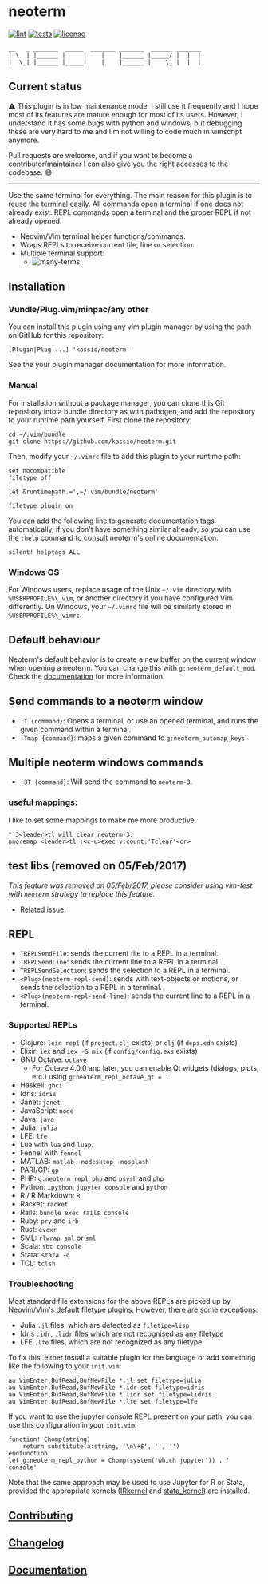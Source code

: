 # neoterm

[![lint](https://github.com/kassio/neoterm/workflows/lint/badge.svg?branch=master)](https://github.com/kassio/neoterm/actions?query=workflow%3Alint)
[![tests](https://github.com/kassio/neoterm/workflows/tests/badge.svg?branch=master)](https://github.com/kassio/neoterm/actions?query=workflow%3Atests)
[![license](https://img.shields.io/badge/License-Apache%202.0-blue.svg)](https://opensource.org/licenses/Apache-2.0)

 ```
 __   _ _______  _____  _______ _______  ______ _______
 | \  | |______ |     |    |    |______ |_____/ |  |  |
 |  \_| |______ |_____|    |    |______ |    \_ |  |  |
```

## Current status

:warning: This plugin is in low maintenance mode. I still use it frequently and I hope most of its features are mature enough for most of its users. However, I understand it has some bugs with python and windows, but debugging these are very hard to me and I'm not willing to code much in vimscript anymore. 

Pull requests are welcome, and if you want to become a contributor/maintainer I can also give you the right accesses to the codebase. :smile:

---

Use the same terminal for everything. The main reason for this plugin is to
reuse the terminal easily. All commands open a terminal if one does not already
exist. REPL commands open a terminal and the proper REPL if not already opened.

- Neovim/Vim terminal helper functions/commands.
- Wraps REPLs to receive current file, line or selection.
- Multiple terminal support:
  - ![many-terms](https://cloud.githubusercontent.com/assets/120483/8921869/fe459572-34b1-11e5-93c9-c3b6f3b44719.gif)

## Installation

### Vundle/Plug.vim/minpac/any other

You can install this plugin using any vim plugin manager by using the path on
GitHub for this repository:

```viml
[Plugin|Plug|...] 'kassio/neoterm'
```

See the your plugin manager documentation for more information.

### Manual

For installation without a package manager, you can clone this Git repository
into a bundle directory as with pathogen, and add the repository to your
runtime path yourself. First clone the repository:

```console
cd ~/.vim/bundle
git clone https://github.com/kassio/neoterm.git
```

Then, modify your `~/.vimrc` file to add this plugin to your runtime path:

```viml
set nocompatible
filetype off

let &runtimepath.=',~/.vim/bundle/neoterm'

filetype plugin on
```

You can add the following line to generate documentation tags automatically,
if you don't have something similar already, so you can use the `:help` command
to consult neoterm's online documentation:

```viml
silent! helptags ALL
```

### Windows OS

For Windows users, replace usage of the Unix `~/.vim` directory with
`%USERPROFILE%\_vim`, or another directory if you have configured
Vim differently. On Windows, your `~/.vimrc` file will be similarly
stored in `%USERPROFILE%\_vimrc`.

## Default behaviour

Neoterm's default behavior is to create a new buffer on the current window when
opening a neoterm. You can change this with `g:neoterm_default_mod`. Check the
[documentation](https://github.com/kassio/neoterm/blob/master/doc/neoterm.txt)
for more information.

## Send commands to a neoterm window

* `:T {command}`: Opens a terminal, or use an opened terminal, and runs the
                  given command within a terminal.
* `:Tmap {command}`: maps a given command to `g:neoterm_automap_keys`.

## Multiple neoterm windows commands

* `:3T {command}`: Will send the command to `neoterm-3`.

### useful mappings:

I like to set some mappings to make me more productive.

```viml
" 3<leader>tl will clear neoterm-3.
nnoremap <leader>tl :<c-u>exec v:count.'Tclear'<cr>
```

## test libs (removed on 05/Feb/2017)

*This feature was removed on 05/Feb/2017, please consider using vim-test with
`neoterm` strategy to replace this feature.*

- [Related issue](https://github.com/kassio/neoterm/issues/123).

## REPL

* `TREPLSendFile`: sends the current file to a REPL in a terminal.
* `TREPLSendLine`: sends the current line to a REPL in a terminal.
* `TREPLSendSelection`: sends the selection to a REPL in a terminal.
* `<Plug>(neoterm-repl-send)`: sends with text-objects or motions, or sends the
  selection to a REPL in a terminal.
* `<Plug>(neoterm-repl-send-line)`: sends the current line to a REPL in a
  terminal.

### Supported REPLs

* Clojure: `lein repl` (if `project.clj` exists) or `clj` (if `deps.edn` exists)
* Elixir: `iex` and `iex -S mix` (if `config/config.exs` exists)
* GNU Octave: `octave`
  * For Octave 4.0.0 and later, you can enable Qt widgets (dialogs, plots, etc.)
    using `g:neoterm_repl_octave_qt = 1`
* Haskell: `ghci`
* Idris: `idris`
* Janet: `janet`
* JavaScript: `node`
* Java: `java`
* Julia: `julia`
* LFE: `lfe`
* Lua with `lua` and `luap`.
* Fennel with `fennel`
* MATLAB: `matlab -nodesktop -nosplash`
* PARI/GP: `gp`
* PHP: `g:neoterm_repl_php` and `psysh` and `php`
* Python: `ipython`, `jupyter console` and `python`
* R / R Markdown: `R`
* Racket: `racket`
* Rails: `bundle exec rails console`
* Ruby: `pry` and `irb`
* Rust: `evcxr`
* SML: `rlwrap sml` or `sml`
* Scala: `sbt console`
* Stata: `stata -q`
* TCL: `tclsh`

### Troubleshooting

Most standard file extensions for the above REPLs are picked up by Neovim/Vim's
default filetype plugins. However, there are some exceptions:
* Julia `.jl` files, which are detected as `filetipe=lisp`
* Idris `.idr`, `.lidr` files which are not recognised as any filetype
* LFE `.lfe` files, which are not recognized as any filetype

To fix this, either install a suitable plugin for the language or add something like
the following to your `init.vim`:
```viml
au VimEnter,BufRead,BufNewFile *.jl set filetype=julia
au VimEnter,BufRead,BufNewFile *.idr set filetype=idris
au VimEnter,BufRead,BufNewFile *.lidr set filetype=lidris
au VimEnter,BufRead,BufNewFile *.lfe set filetype=lfe
```

If you want to use the jupyter console REPL present on your path, you can use
this configuration in your `init.vim`:
```viml
function! Chomp(string)
    return substitute(a:string, '\n\+$', '', '')
endfunction
let g:neoterm_repl_python = Chomp(system('which jupyter')) . ' console'
```

Note that the same approach may be used to use Jupyter for R or Stata, provided the appropriate kernels ([IRkernel](https://github.com/IRkernel/IRkernel) and [stata_kernel](https://kylebarron.dev/stata_kernel/)) are installed.

## [Contributing](CONTRIBUTING.md)
## [Changelog](CHANGELOG.md)
## [Documentation](doc/neoterm.txt)
